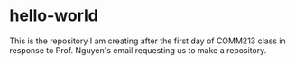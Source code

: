# hello-world
This is the repository I am creating after the first day of COMM213 class in response to Prof. Nguyen's email requesting us to make a repository.
